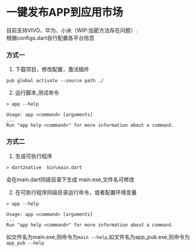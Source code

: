 # 一键发布APP到应用市场


目前支持VIVO、华为、小米（WIP:加密方法存在问题）.    
根据configs.dart自行配置各平台信息    


### 方式一  
1. 下载项目，修改配置，激活插件
```
pub global activate --source path ./
```

2. 运行脚本,测试命令
```
> app --help

Usage: app <command> [arguments]
...
Run "app help <command>" for more information about a command.
```
    
### 方式二
1. 生成可执行程序
```
> dart2native  bin\main.dart
```
会在main.dart同级目录下生成 main.exe,文件名可修改

2. 在可执行程序同级目录运行命令，或者配置环境变量    
```
> app --help

Usage: app <command> [arguments]
...
Run "app help <command>" for more information about a command.
```
如文件名为main.exe,则命令为`main --help`,如文件名为app_pub.exe,则命令为`app_pub --help`